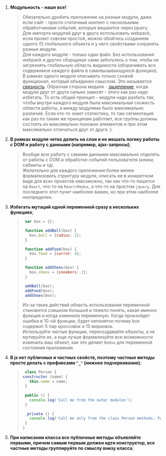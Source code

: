 1. **Модульность - наше все!**
    > Обязательно дробить приложение на разные модули, даже если сайт - просто статичный контент с несколькими обработчиками событий, которые вешаются через jquery.    
    > Для импорта модулей друг в друга использовать webpack, если проект совсем простой, можно обойтись созданием одного (!) глобального объекта и у него свойствами сохранять разные модули.    
    > Для каждого модуля - только один файл. Без использования webpack и других сборщиках сами заботьтесь о том, чтобы не загрязнять глобальную область видимости (оборачивать все содержимое каждого файла в самовызывающуюся функцию).  
    > В рамках одного модуля описывать только схожий функционал, который объединен смыслом. Это называется [связность](https://ru.wikipedia.org/wiki/%D0%A1%D0%B2%D1%8F%D0%B7%D0%BD%D0%BE%D1%81%D1%82%D1%8C_(%D0%BF%D1%80%D0%BE%D0%B3%D1%80%D0%B0%D0%BC%D0%BC%D0%B8%D1%80%D0%BE%D0%B2%D0%B0%D0%BD%D0%B8%D0%B5)). Обратная сторона медали - [зацепление](https://ru.wikipedia.org/wiki/%D0%97%D0%B0%D1%86%D0%B5%D0%BF%D0%BB%D0%B5%D0%BD%D0%B8%D0%B5_(%D0%BF%D1%80%D0%BE%D0%B3%D1%80%D0%B0%D0%BC%D0%BC%D0%B8%D1%80%D0%BE%D0%B2%D0%B0%D0%BD%D0%B8%D0%B5)), когда модули друг от друга сильно зависят - этого как раз надо избегать. То есть общий принцип - модули надо разбить так, чтобы внутри каждого модуля была максимальная схожесть области работы, а между модулями было максимально различие. Если кто-то знает статистику, то там сегментация как раз по таким же принципам работает, все группы должны состоять из максимально похожих элементов и при этом максимально отличаться друг от друга :).

2. **В рамках модуля четко делить на слои и не мешать логику работы с DOM и работу с данными (например, ajax-запросы)**;
    > Вообще всю работу с самими данными максимально отделять от работы с DOM и обработке событий пользователя (клики, сабмиты и тд).   
    > Желательно для каждого приложения более менее формализовать структуру модуля, описать ее в конкретном виде для всех проектов невозможно, так как что-то пишется на `React`, что-то на `React+Redux`, а что-то на простом `jquery`. Для последнего этот пункт наиболее важен, но при этом наиболее неопределен.

3. **Избегать мутаций одной переменной сразу в нескольких функциях**;
    > ```javascript
    >  var box = {};
    >
    >  function addBall(box) {
    >    box.ball = {radius: 2};
    >  }
    >
    >  function addFood(box) {
    >    box.food = {carrot: 4};
    >  }
    >
    >  function addShoes(box) {
    >    box.shoes = {sneakers: 2};
    >  }
    >
    >  addBall(box);
    >  addFood(box);
    >  addShoes(box);
    >```
    >Из-за таких действий область использования переменной становится слишком большой и тяжело понять, какая именно функция и когда изменила переменную. Когда произойдет ошибка в 10-ой функции, будет непонятно почему box содержит 5 пар кроссовок и 15 морковок.    
    >Используйте чистые функции, пересоздавайте объекты, а не мутируйте их, а еще лучше формализуйте все возможности изменить ваш объект, как это делает `Redux` для переменной состояния приложения.

4. **В js нет публичных и частных свойств, поэтому частные методы просто делать с префиксами `"_"` (нижнее подчеркивание)**;
    > ```javascript
    >  class Person {
    > constructor (name) {
    >    this.name = name;
    >  }
    >
    >  public () {
    >    console.log('Call me from the outer modules');
    >  }
    >
    >  _private () {
    >    console.log('Call me only from the class Person methods, for example from public');
    >  }
    >}
    >```

5. **При написании класса все публичные методы объявляйте первыми, причем самым первым должен идти конструктор, все частные методы группируйте по смыслу внизу класса**;